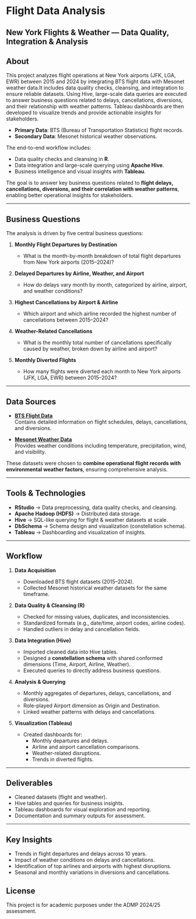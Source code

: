 # Flight Data Analysis
##  New York Flights & Weather — Data Quality, Integration & Analysis  

##  About  
This project analyzes flight operations at New York airports (JFK, LGA, EWR) between 2015 and 2024 by integrating BTS flight data with Mesonet weather data.It includes data quality checks, cleansing, and integration to ensure reliable datasets. 
Using Hive, large-scale data queries are executed to answer business questions related to delays, cancellations, diversions, and their relationship with weather patterns. Tableau dashboards are then developed to visualize trends and provide actionable insights for stakeholders.
- **Primary Data**: BTS (Bureau of Transportation Statistics) flight records.  
- **Secondary Data**: Mesonet historical weather observations.  

The end-to-end workflow includes:  
- Data quality checks and cleansing in **R**.  
- Data integration and large-scale querying using **Apache Hive**.  
- Business intelligence and visual insights with **Tableau**.  

The goal is to answer key business questions related to **flight delays, cancellations, diversions, and their correlation with weather patterns**, enabling better operational insights for stakeholders.  

---

## Business Questions  
The analysis is driven by five central business questions:  

1. **Monthly Flight Departures by Destination**  
   - What is the month-by-month breakdown of total flight departures from New York airports (2015–2024)?  

2. **Delayed Departures by Airline, Weather, and Airport**  
   - How do delays vary month by month, categorized by airline, airport, and weather conditions?  

3. **Highest Cancellations by Airport & Airline**  
   - Which airport and which airline recorded the highest number of cancellations between 2015–2024?  

4. **Weather-Related Cancellations**  
   - What is the monthly total number of cancellations specifically caused by weather, broken down by airline and airport?  

5. **Monthly Diverted Flights**  
   - How many flights were diverted each month to New York airports (JFK, LGA, EWR) between 2015–2024?  

---

## Data Sources  
- **[BTS Flight Data](https://www.transtats.bts.gov/DL_SelectFields.aspx?gnoyr_VQ=FGJ&QO_fu146_anzr=b0-gvzr)**  
  Contains detailed information on flight schedules, delays, cancellations, and diversions.  

- **[Mesonet Weather Data](https://mesonet.agron.iastate.edu/request/download.phtml)**  
  Provides weather conditions including temperature, precipitation, wind, and visibility.  

These datasets were chosen to **combine operational flight records with environmental weather factors**, ensuring comprehensive analysis.  

---

## Tools & Technologies  
- **RStudio** → Data preprocessing, data quality checks, and cleansing.  
- **Apache Hadoop (HDFS)** → Distributed data storage.  
- **Hive** → SQL-like querying for flight & weather datasets at scale.  
- **DbSchema** → Schema design and visualization (constellation schema).  
- **Tableau** → Dashboarding and visualization of insights.  

---

## Workflow  

1. **Data Acquisition**  
   - Downloaded BTS flight datasets (2015–2024).  
   - Collected Mesonet historical weather datasets for the same timeframe.  

2. **Data Quality & Cleansing (R)**  
   - Checked for missing values, duplicates, and inconsistencies.  
   - Standardized formats (e.g., date/time, airport codes, airline codes).  
   - Handled outliers in delay and cancellation fields.  

3. **Data Integration (Hive)**  
   - Imported cleaned data into Hive tables.  
   - Designed a **constellation schema** with shared conformed dimensions (Time, Airport, Airline, Weather).  
   - Executed queries to directly address business questions.  

4. **Analysis & Querying**  
   - Monthly aggregates of departures, delays, cancellations, and diversions.  
   - Role-played Airport dimension as Origin and Destination.  
   - Linked weather patterns with delays and cancellations.  

5. **Visualization (Tableau)**  
   - Created dashboards for:  
     - Monthly departures and delays.  
     - Airline and airport cancellation comparisons.  
     - Weather-related disruptions.  
     - Trends in diverted flights.

---
       
## Deliverables
- Cleaned datasets (flight and weather).  
- Hive tables and queries for business insights.  
- Tableau dashboards for visual exploration and reporting.  
- Documentation and summary outputs for assessment.

---

## Key Insights
- Trends in flight departures and delays across 10 years.  
- Impact of weather conditions on delays and cancellations.  
- Identification of top airlines and airports with highest disruptions.  
- Seasonal and monthly variations in diversions and cancellations.



## License
This project is for academic purposes under the ADMP 2024/25 assessment.
